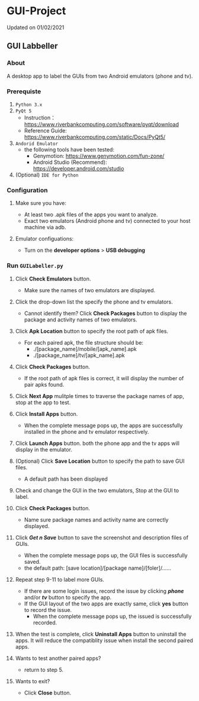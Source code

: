 # GUI-Project

Updated on 01/02/2021

## GUI Labbeller

### About

A desktop app to label the GUIs from two Android emulators (phone and tv).

### Prerequiste

1. `Python 3.x`
2. `PyQt 5`
    - Instruction： <https://www.riverbankcomputing.com/software/pyqt/download>
    - Reference Guide: <https://www.riverbankcomputing.com/static/Docs/PyQt5/>
3. `Andorid Emulator`
    - the following tools have been tested:
        - Genymotion: <https://www.genymotion.com/fun-zone/>
        - Android Studio (Recommend): <https://developer.android.com/studio>
4. (Optional) `IDE for Python`

### Configuration

1. Make sure you have:
    - At least two .apk files of the apps you want to analyze.
    - Exact two emulators (Android phone and tv) connected to your host machine via adb.

2. Emulator configuations:
    - Turn on the **developer options** > **USB debugging**

### Run `GUILabeller.py`

1. Click **Check Emulators** button. 
    - Make sure the names of two emulators are displayed.
2. Click the drop-down list the specify the phone and tv emulators.
    - Cannot identify them? Click **Check Packages** button to display the package and activity names of two emulators.
3. Click **Apk Location** button to specify the root path of apk files.
    - For each paired apk, the file structure should be:
        - ./[package_name]/mobile/[apk_name].apk
        - ./[package_name]/tv/[apk_name].apk
4. Click **Check Packages** button.
    - If the root path of apk files is correct, it will display the number of pair apks found.

5. Click **Next App** mulitple times to traverse the package names of app, stop at the app to test.
6. Click **Install Apps** button.
    - When the complete message pops up, the apps are successfully installed in  the phone and tv emulator respectively.
7. Click **Launch Apps** button. both the phone app and the tv apps will display in the emulator.

8. (Optional) Click **Save Location** button to specify the path to save GUI files.
    - A default path has been displayed

9. Check and change the GUI in the two emulators, Stop at the GUI to label.

10. Click **Check Packages** button.
    - Name sure package names and activity name are correctly displayed.

11. Click ***Get n Save*** button to save the screenshot and description files of GUIs.
    - When the complete message pops up, the GUI files is successfully saved.
    - the default path: [save location]/[package name]/[foler]/......

12. Repeat step 9-11 to label more GUIs.
    - If there are some login issues, record the issue by clicking ***phone*** and/or ***tv*** button to specify the app. 
    - If the GUI layout of the two apps are exactly same, click **yes** button to record the issue.
        - When the complete message pops up, the issued is successfully recorded.

13. When the test is complete, click **Uninstall Apps** button to uninstall the apps. It will reduce the compatiblity issue when install the second paired apps.

14. Wants to test another paired apps? 
    - return to step 5.
15. Wants to exit? 
    - Click **Close** button.

